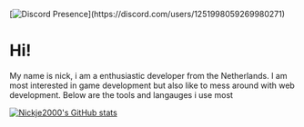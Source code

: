[![Discord Presence](https://lanyard-profile-readme.vercel.app/api/1251998059269980271?theme=dark&bg=7a0c82&hideBadges=false&animated=false&showDisplayName=true&borderRadius=30px&idleMessage=Not%20doing%20anything%20interesting...)](https://discord.com/users/1251998059269980271)
# Hi!
My name is nick, i am a enthusiastic developer from the Netherlands.
I am most interested in game development but also like to mess around with web development.
Below are the tools and langauges i use most

[![Nickje2000's GitHub stats](https://github-readme-stats.vercel.app/api?username=nickje2000)](https://github.com/anuraghazra/github-readme-stats)
